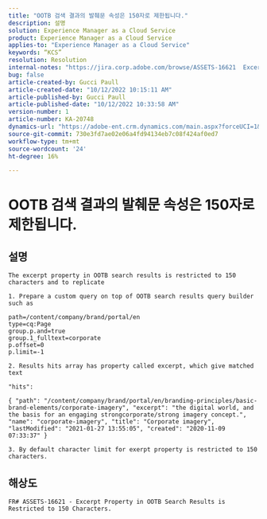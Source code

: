 ```yaml
---
title: "OOTB 검색 결과의 발췌문 속성은 150자로 제한됩니다."
description: 설명
solution: Experience Manager as a Cloud Service
product: Experience Manager as a Cloud Service
applies-to: "Experience Manager as a Cloud Service"
keywords: “KCS”
resolution: Resolution
internal-notes: "https://jira.corp.adobe.com/browse/ASSETS-16621  Excerpt Property in OOB Search Results is Restricted to 150 Characters."
bug: false
article-created-by: Gucci Paull
article-created-date: "10/12/2022 10:15:11 AM"
article-published-by: Gucci Paull
article-published-date: "10/12/2022 10:33:58 AM"
version-number: 1
article-number: KA-20748
dynamics-url: "https://adobe-ent.crm.dynamics.com/main.aspx?forceUCI=1&pagetype=entityrecord&etn=knowledgearticle&id=951d0fbd-164a-ed11-bba2-000d3a34e6e5"
source-git-commit: 730e3fd7ae02e06a4fd94134eb7c08f424af0ed7
workflow-type: tm+mt
source-wordcount: '24'
ht-degree: 16%

---
```


# OOTB 검색 결과의 발췌문 속성은 150자로 제한됩니다.

## 설명


`The excerpt property in OOTB search results is restricted to 150 characters and to replicate`

`1. Prepare a custom query on top of OOTB search results query builder such as`




```
path=/content/company/brand/portal/en
type=cq:Page
group.p.and=true
group.1_fulltext=corporate
p.offset=0
p.limit=-1
```


`2. Results hits array has property called excerpt, which give matched text`

`"hits":`

`{ "path": "/content/company/brand/portal/en/branding-principles/basic-brand-elements/corporate-imagery", "excerpt": "the digital world, and the basis for an engaging strongcorporate/strong imagery concept.", "name": "corporate-imagery", "title": "Corporate imagery", "lastModified": "2021-01-27 13:55:05", "created": "2020-11-09 07:33:37" }`



`3. By default character limit for exerpt property is restricted to 150 characters.`


## 해상도




`FR# ASSETS-16621 - Excerpt Property in OOTB Search Results is Restricted to 150 Characters.`
